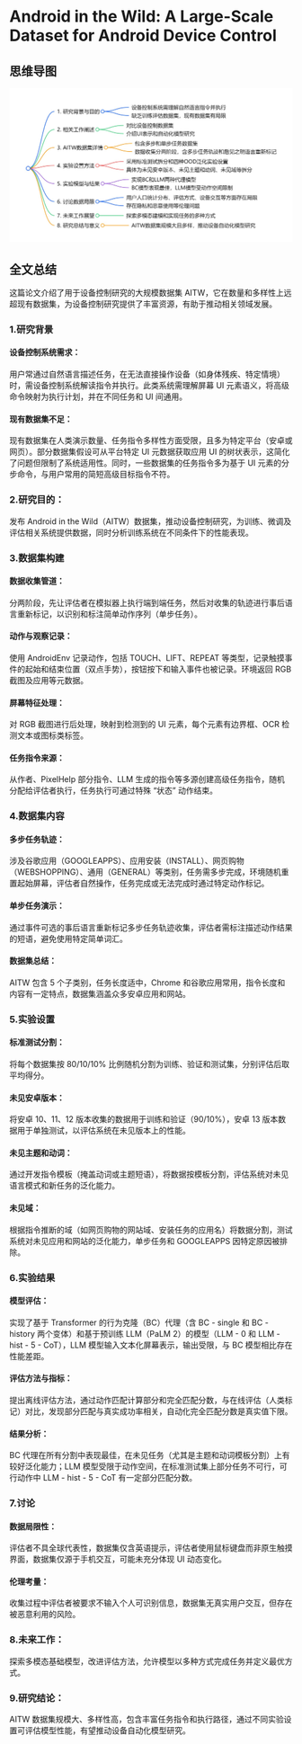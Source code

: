 # Android in the Wild: A Large-Scale Dataset for Android Device Control

## 思维导图
![思维导图](/imgs/Android-in-the-Wild-A-Large-Scale-Dataset-for-Android-Device-Control.jpg)

## 全文总结
这篇论文介绍了用于设备控制研究的大规模数据集 AITW，它在数量和多样性上远超现有数据集，为设备控制研究提供了丰富资源，有助于推动相关领域发展。
### 1.研究背景
#### 设备控制系统需求：
用户常通过自然语言描述任务，在无法直接操作设备（如身体残疾、特定情境）时，需设备控制系统解读指令并执行。此类系统需理解屏幕 UI 元素语义，将高级命令映射为执行计划，并在不同任务和 UI 间通用。
#### 现有数据集不足：
现有数据集在人类演示数量、任务指令多样性方面受限，且多为特定平台（安卓或网页）。部分数据集假设可从平台特定 UI 元数据获取应用 UI 的树状表示，这简化了问题但限制了系统适用性。同时，一些数据集的任务指令多为基于 UI 元素的分步命令，与用户常用的简短高级目标指令不符。
### 2.研究目的：
发布 Android in the Wild（AITW）数据集，推动设备控制研究，为训练、微调及评估相关系统提供数据，同时分析训练系统在不同条件下的性能表现。
### 3.数据集构建
#### 数据收集管道：
分两阶段，先让评估者在模拟器上执行端到端任务，然后对收集的轨迹进行事后语言重新标记，以识别和标注简单动作序列（单步任务）。
#### 动作与观察记录：
使用 AndroidEnv 记录动作，包括 TOUCH、LIFT、REPEAT 等类型，记录触摸事件的起始和结束位置（双点手势），按钮按下和输入事件也被记录。环境返回 RGB 截图及应用等元数据。
#### 屏幕特征处理：
对 RGB 截图进行后处理，映射到检测到的 UI 元素，每个元素有边界框、OCR 检测文本或图标类标签。
#### 任务指令来源：
从作者、PixelHelp 部分指令、LLM 生成的指令等多源创建高级任务指令，随机分配给评估者执行，任务执行可通过特殊 “状态” 动作结束。
### 4.数据集内容
#### 多步任务轨迹：
涉及谷歌应用（GOOGLEAPPS）、应用安装（INSTALL）、网页购物（WEBSHOPPING）、通用（GENERAL）等类别，任务需多步完成，环境随机重置起始屏幕，评估者自然操作，任务完成或无法完成时通过特定动作标记。
#### 单步任务演示：
通过事件可选的事后语言重新标记多步任务轨迹收集，评估者需标注描述动作结果的短语，避免使用特定简单词汇。
#### 数据集总结：
AITW 包含 5 个子类别，任务长度适中，Chrome 和谷歌应用常用，指令长度和内容有一定特点，数据集涵盖众多安卓应用和网站。
### 5.实验设置
#### 标准测试分割：
将每个数据集按 80/10/10% 比例随机分割为训练、验证和测试集，分别评估后取平均得分。
#### 未见安卓版本：
将安卓 10、11、12 版本收集的数据用于训练和验证（90/10%），安卓 13 版本数据用于单独测试，以评估系统在未见版本上的性能。
#### 未见主题和动词：
通过开发指令模板（掩盖动词或主题短语），将数据按模板分割，评估系统对未见语言模式和新任务的泛化能力。
#### 未见域：
根据指令推断的域（如网页购物的网站域、安装任务的应用名）将数据分割，测试系统对未见应用和网站的泛化能力，单步任务和 GOOGLEAPPS 因特定原因被排除。
### 6.实验结果
#### 模型评估：
实现了基于 Transformer 的行为克隆（BC）代理（含 BC - single 和 BC - history 两个变体）和基于预训练 LLM（PaLM 2）的模型（LLM - 0 和 LLM - hist - 5 - CoT），LLM 模型输入文本化屏幕表示，输出受限，与 BC 模型相比存在性能差距。
#### 评估方法与指标：
提出离线评估方法，通过动作匹配计算部分和完全匹配分数，与在线评估（人类标记）对比，发现部分匹配与真实成功率相关，自动化完全匹配分数是真实值下限。
#### 结果分析：
BC 代理在所有分割中表现最佳，在未见任务（尤其是主题和动词模板分割）上有较好泛化能力；LLM 模型受限于动作空间，在标准测试集上部分任务不可行，可行动作中 LLM - hist - 5 - CoT 有一定部分匹配分数。
### 7.讨论
#### 数据局限性：
评估者不具全球代表性，数据集仅含英语提示，评估者使用鼠标键盘而非原生触摸界面，数据集仅源于手机交互，可能未充分体现 UI 动态变化。
#### 伦理考量：
收集过程中评估者被要求不输入个人可识别信息，数据集无真实用户交互，但存在被恶意利用的风险。
### 8.未来工作：
探索多模态基础模型，改进评估方法，允许模型以多种方式完成任务并定义最优方式。
### 9.研究结论：
AITW 数据集规模大、多样性高，包含丰富任务指令和执行路径，通过不同实验设置可评估模型性能，有望推动设备自动化模型研究。
